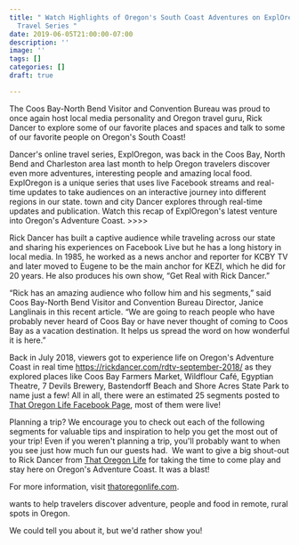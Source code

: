 ```yaml
---
title: " Watch Highlights of Oregon's South Coast Adventures on ExplOregon Online
  Travel Series "
date: 2019-06-05T21:00:00-07:00
description: ''
image: ''
tags: []
categories: []
draft: true

---
```

The Coos Bay-North Bend Visitor and Convention Bureau was proud to once again host local media personality and Oregon travel guru, Rick Dancer to explore some of our favorite places and spaces and talk to some of our favorite people on Oregon's South Coast! 

Dancer's online travel series, ExplOregon, was back in the Coos Bay, North Bend and Charleston area last month to help Oregon travelers discover even more adventures, interesting people and amazing local food. ExplOregon is a unique series that uses live Facebook streams and real-time updates to take audiences on an interactive journey into different regions in our state. town and city Dancer explores through real-time updates and publication. Watch this recap of ExplOregon's latest venture into Oregon's Adventure Coast. >>>>

Rick Dancer has built a captive audience while traveling across our state and sharing his experiences on Facebook Live but he has a long history in local media. In 1985, he worked as a news anchor and reporter for KCBY TV and later moved to Eugene to be the main anchor for KEZI, which he did for 20 years. He also produces his own show, “Get Real with Rick Dancer.”

“Rick has an amazing audience who follow him and his segments,” said Coos Bay-North Bend Visitor and Convention Bureau Director, Janice Langlinais in this recent article. “We are going to reach people who have probably never heard of Coos Bay or have never thought of coming to Coos Bay as a vacation destination. It helps us spread the word on how wonderful it is here.”

Back in July 2018, viewers got to experience life on Oregon's Adventure Coast in real time https://rickdancer.com/rdtv-september-2018/ as they explored places like Coos Bay Farmers Market, Wildflour Café, Egyptian Theatre, 7 Devils Brewery, Bastendorff Beach and Shore Acres State Park to name just a few! All in all, there were an estimated 25 segments posted to <a href="https://www.facebook.com/ThatOregonLife/" target="_blank" rel="noopener noreferrer">That Oregon Life Facebook Page</a>, most of them were live!

Planning a trip? We encourage you to check out each of the following segments for valuable tips and inspiration to help you get the most out of your trip! Even if you weren't planning a trip, you'll probably want to when you see just how much fun our guests had.  We want to give a big shout-out to Rick Dancer from <a href="https://www.facebook.com/ThatOregonLife" target="_blank" rel="noopener noreferrer">That Oregon Life</a> for taking the time to come play and stay here on Oregon's Adventure Coast. It was a blast!

For more information, visit <a href="https://thatoregonlife.com/" target="_blank" rel="noopener noreferrer">thatoregonlife.com</a>.




wants to help travelers discover adventure, people and food in remote, rural spots in Oregon.

We could tell you about it, but we'd rather show you!


